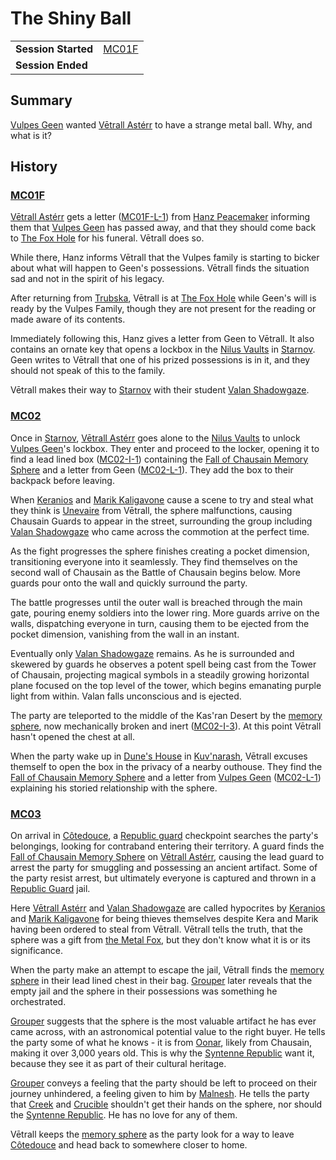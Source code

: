 # The Shiny Ball

|||
| --- | --- |
| **Session Started** | [MC01F](../sessions/MC01F.md) | storyline.2
| **Session Ended** | |

## Summary

[Vulpes Geen](../characters/vulpes-geen.md) wanted [Vētrall Astérr](../characters/vetrall-asterr.md) to have a strange metal ball. Why, and what is it?

## History

### [MC01F](../sessions/MC01F.md)

[Vētrall Astérr](../characters/vetrall-asterr.md) gets a letter ([MC01F-L-1](../letters/MC01F-L-1.md)) from [Hanz Peacemaker](../characters/hanz-peacemaker.md) informing them that [Vulpes Geen](../characters/vulpes-geen.md) has passed away, and that they should come back to [The Fox Hole](../places/buildings/the-fox-hole.md) for his funeral. Vētrall does so.

While there, Hanz informs Vētrall that the Vulpes family is starting to bicker about what will happen to Geen's possessions. Vētrall finds the situation sad and not in the spirit of his legacy.

After returning from [Trubska](../places/villages/trubska.md), Vētrall is at [The Fox Hole](../places/buildings/the-fox-hole.md) while Geen's will is ready by the Vulpes Family, though they are not present for the reading or made aware of its contents.

Immediately following this, Hanz gives a letter from Geen to Vētrall. It also contains an ornate key that opens a lockbox in the [Nilus Vaults](../places/buildings/government/nilus-vaults.md) in [Starnov](../places/cities/starnov.md). Geen writes to Vētrall that one of his prized possessions is in it, and they should not speak of this to the family.

Vētrall makes their way to [Starnov](../places/cities/starnov.md) with their student [Valan Shadowgaze](../characters/valan-shadowgaze.md).

### [MC02](../sessions/MC02.md)

Once in [Starnov](../places/cities/starnov.md), [Vētrall Astérr](../characters/vetrall-asterr.md) goes alone to the [Nilus Vaults](../places/buildings/government/nilus-vaults.md) to unlock [Vulpes Geen](../characters/vulpes-geen.md)'s lockbox. They enter and proceed to the locker, opening it to find a lead lined box ([MC02-I-1](../cards/MC02-I-1.md)) containing the [Fall of Chausain Memory Sphere](../items/memory-spheres/fall-of-chausain-memory-sphere.md) and a letter from Geen ([MC02-L-1](../letters/MC02-L-1.md)). They add the box to their backpack before leaving.

When [Keranios](../characters/keranios.md) and [Marik Kaligavone](../characters/marik-kaligavone.md) cause a scene to try and steal what they think is [Unevaire](../items/weapons/unevaire.md) from Vētrall, the sphere malfunctions, causing Chausain Guards to appear in the street, surrounding the group including [Valan Shadowgaze](../characters/valan-shadowgaze.md) who came across the commotion at the perfect time.

As the fight progresses the sphere finishes creating a pocket dimension, transitioning everyone into it seamlessly. They find themselves on the second wall of Chausain as the Battle of Chausain begins below. More guards pour onto the wall and quickly surround the party.

The battle progresses until the outer wall is breached through the main gate, pouring enemy soldiers into the lower ring. More guards arrive on the walls, dispatching everyone in turn, causing them to be ejected from the pocket dimension, vanishing from the wall in an instant.

Eventually only [Valan Shadowgaze](../characters/valan-shadowgaze.md) remains. As he is surrounded and skewered by guards he observes a potent spell being cast from the Tower of Chausain, projecting magical symbols in a steadily growing horizontal plane focused on the top level of the tower, which begins emanating purple light from within. Valan falls unconscious and is ejected.

The party are teleported to the middle of the Kas'ran Desert by the [memory sphere](../items/memory-spheres/memory-sphere.md), now mechanically broken and inert ([MC02-I-3](../cards/MC02-I-3.md)). At this point Vētrall hasn't opened the chest at all.

When the party wake up in [Dune's House](../places/buildings/dunes-house.md) in [Kuv'narash](../places/villages/kuvnarash.md), Vētrall excuses themself to open the box in the privacy of a nearby outhouse. They find the [Fall of Chausain Memory Sphere](../items/memory-spheres/fall-of-chausain-memory-sphere.md) and a letter from [Vulpes Geen](../characters/vulpes-geen.md) ([MC02-L-1](../letters/MC02-L-1.md)) explaining his storied relationship with the sphere.

### [MC03](../sessions/MC03.md)

On arrival in [Côtedouce](../places/towns/cotedouce.md), a [Republic guard](../organisations/guards/republic-guard.md) checkpoint searches the party's belongings, looking for contraband entering their territory. A guard finds the [Fall of Chausain Memory Sphere](../items/memory-spheres/fall-of-chausain-memory-sphere.md) on [Vētrall Astérr](../characters/vetrall-asterr.md), causing the lead guard to arrest the party for smuggling and possessing an ancient artifact. Some of the party resist arrest, but ultimately everyone is captured and thrown in a [Republic Guard](../organisations/guards/republic-guard.md) jail.

Here [Vētrall Astérr](../characters/vetrall-asterr.md) and [Valan Shadowgaze](../characters/valan-shadowgaze.md) are called hypocrites by [Keranios](../characters/keranios.md) and [Marik Kaligavone](../characters/marik-kaligavone.md) for being thieves themselves despite Kera and Marik having been ordered to steal from Vētrall. Vētrall tells the truth, that the sphere was a gift from [the Metal Fox](../characters/vulpes-geen.md), but they don't know what it is or its significance.

When the party make an attempt to escape the jail, Vētrall finds the [memory sphere](../items/memory-spheres/memory-sphere.md) in their lead lined chest in their bag. [Grouper](../characters/grouper.md) later reveals that the empty jail and the sphere in their possessions was something he orchestrated.

[Grouper](../characters/grouper.md) suggests that the sphere is the most valuable artifact he has ever came across, with an astronomical potential value to the right buyer. He tells the party some of what he knows - it is from [Oonar](../planes/oonar.md), likely from Chausain, making it over 3,000 years old. This is why the [Syntenne Republic](../civilisations/syntenne-republic/syntenne-republic.md) want it, because they see it as part of their cultural heritage.

[Grouper](../characters/grouper.md) conveys a feeling that the party should be left to proceed on their journey unhindered, a feeling given to him by [Malnesh](../gods/deities/malnesh.md). He tells the party that [Creek](../characters/creek.md) and [Crucible](../characters/crucible.md) shouldn't get their hands on the sphere, nor should the [Syntenne Republic](../civilisations/syntenne-republic/syntenne-republic.md). He has no love for any of them.

Vētrall keeps the [memory sphere](../items/memory-spheres/memory-sphere.md) as the party look for a way to leave [Côtedouce](../places/towns/cotedouce.md) and head back to somewhere closer to home.

